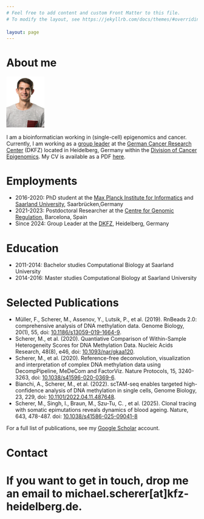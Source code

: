 ```yaml
---
# Feel free to add content and custom Front Matter to this file.
# To modify the layout, see https://jekyllrb.com/docs/themes/#overriding-theme-defaults

layout: page
---
```


<h1>About me</h1><img src="me.jpg" alt="michael-scherer" width="100"/>

I am a bioinformatician working in (single-cell) epigenomics and cancer. Currently, I am working as a [group leader](https://www.dkfz.de/en/employees/michael-scherer) at the [German Cancer Research Center](https://www.dkfz.de/de/index.html) (DKFZ) located in Heidelberg, Germany within the [Division of Cancer Epigenomics](https://www.dkfz.de/en/CanEpi/Cancer_epigenomics_main_neu.html). My CV is available as a PDF [here](CV.pdf).

<h1>Employments</h1>

* 2016-2020: PhD student at the [Max Planck Institute for Informatics](https://www.mpi-inf.mpg.de/departments/research-group-computational-biology/research-groups) and [Saarland University](https://www.uni-saarland.de/lehrstuhl/walter/epigenetik.html), Saarbr&uuml;cken,Germany
* 2021-2023: Postdoctoral Researcher at the [Centre for Genomic Regulation](https://www.crg.eu/en/programmes-groups/velten-lab), Barcelona, Spain
* Since 2024: Group Leader at the [DKFZ](https://www.dkfz.de/en/epigenomik/computational-and-single-cell-epigenomics), Heidelberg, Germany

<h1>Education</h1>

* 2011-2014: Bachelor studies Computational Biology at Saarland University
* 2014-2016: Master studies Computational Biology at Saarland University

<h1>Selected Publications</h1>

* Müller, F., Scherer, M., Assenov, Y., Lutsik, P., et al. (2019). RnBeads 2.0: comprehensive analysis of DNA methylation data. Genome Biology, 20(1), 55, doi: [10.1186/s13059-019-1664-9](https://genomebiology.biomedcentral.com/articles/10.1186/s13059-019-1664-9).
* Scherer, M., et al. (2020). Quantiative Comparison of Within-Sample Heterogeneity Scores for DNA Methylation Data. Nucleic Acids Research, 48(8), e46, doi: [10.1093/nar/gkaa120](https://academic.oup.com/nar/article/48/8/e46/5760751).
* Scherer, M., et al. (2020). Reference-free deconvolution, visualization and interpretation of complex DNA methylation data using DecompPipeline, MeDeCom and FactorViz. Nature Protocols, 15, 3240-3263, doi: [10.1038/s41596-020-0369-6](https://www.nature.com/articles/s41596-020-0369-6).
* Bianchi, A., Scherer, M., et al. (2022). scTAM-seq enables targeted high-confidence analysis of DNA methylation in single cells, Genome Biology, 23, 229, doi: [10.1101/2022.04.11.487648](https://doi.org/10.1186/s13059-022-02796-7).
* Scherer, M., Singh, I., Braun, M., Szu-Tu, C. , et al. (2025). Clonal tracing with somatic epimutations
reveals dynamics of blood ageing. Nature, 643, 478-487. doi: [10.1038/s41586-025-09041-8](https://doi.org/10.1038/s41586-025-09041-8])

For a full list of publications, see my [Google Scholar](https://scholar.google.com/citations?hl=en&user=_Tp4E-4AAAAJ) account. 

<h1>Contact<h1>

If you want to get in touch, drop me an email to michael.scherer[at]kfz-heidelberg.de.

